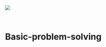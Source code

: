 <br/>

![](https://visitor-badge.glitch.me/badge?page_id=Asit0007.Basic-problem-solving)

<br/>

# Basic-problem-solving

<br/>
